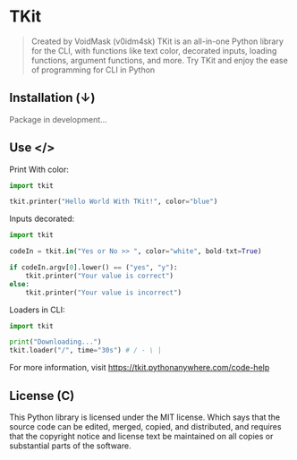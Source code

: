 # TKit
> Created by VoidMask (v0idm4sk)
TKit is an all-in-one Python library for the CLI, with functions like text color, decorated inputs, loading functions, argument functions, and more. Try TKit and enjoy the ease of programming for CLI in Python

## Installation (↓)
<p style="opacity: 0.7">Package in development...</p>

## Use </>
Print With color:
```main.py
import tkit

tkit.printer("Hello World With TKit!", color="blue")
```

Inputs decorated:
```main.py
import tkit

codeIn = tkit.in("Yes or No >> ", color="white", bold-txt=True)

if codeIn.argv[0].lower() == ("yes", "y"):
    tkit.printer("Your value is correct")
else:
    tkit.printer("Your value is incorrect")
```

Loaders in CLI:
```main.py
import tkit

print("Downloading...")
tkit.loader("/", time="30s") # / - \ |
```

For more information, visit https://tkit.pythonanywhere.com/code-help

## License (C)
This Python library is licensed under the MIT license. Which says that the source code can be edited, merged, copied, and distributed, and requires that the copyright notice and license text be maintained on all copies or substantial parts of the software.